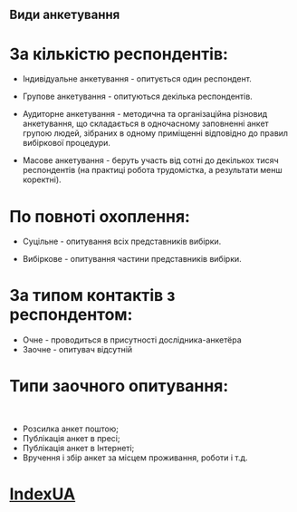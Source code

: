 
 ## Види анкетування  
 # За кількістю респондентів:  

 * Індивідуальне анкетування - опитується один респондент.

 * Групове анкетування - опитуються декілька респондентів.

 * Аудиторне анкетування - методична та організаційна різновид анкетування, що складається в одночасному заповненні анкет групою людей, зібраних в одному приміщенні відповідно до правил вибіркової процедури.

 * Масове анкетування - беруть участь від сотні до декількох тисяч респондентів (на практиці робота трудомістка, а результати менш коректні).

 # По повноті охоплення:

 * Суцільне - опитування всіх представників вибірки.

 * Вибіркове - опитування частини представників вибірки.

 # За типом контактів з респондентом:

 * Очне - проводиться в присутності дослідника-анкетёра
 * Заочне - опитувач відсутній

 # Типи заочного опитування:
 
 * Розсилка анкет поштою;
 * Публікація анкет в пресі;
 * Публікація анкет в Інтернеті;
 * Вручення і збір анкет за місцем проживання, роботи і т.д.

 # [IndexUA](https://github.com/ip-85/System-Dynamics/blob/master/Theory/IndexUA.md)